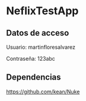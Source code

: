 # NeflixTestApp

## Datos de acceso

Usuario: martinfloresalvarez

Contraseña: 123abc

## Dependencias

https://github.com/kean/Nuke
